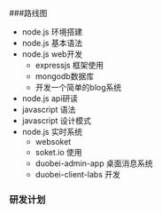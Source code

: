 ###路线图

* node.js 环境搭建
* node.js 基本语法
* node.js web开发
    * expressjs 框架使用
    * mongodb数据库
    * 开发一个简单的blog系统
* node.js api研读    
* javascript 语法
* javascript 设计模式
* node.js 实时系统
    * websoket
    * soket.io 使用 
    * duobei-admin-app 桌面消息系统
    * duobei-client-labs 开发

### 研发计划




